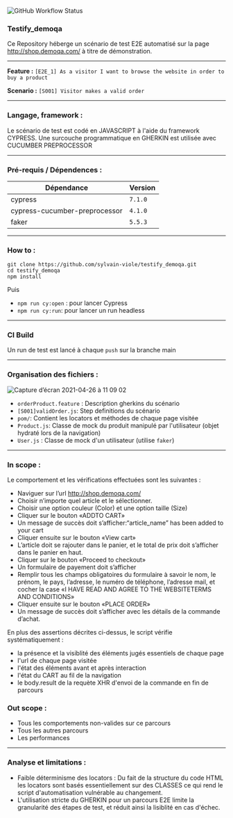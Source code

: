 ![GitHub Workflow Status](https://img.shields.io/github/workflow/status/sylvain-viole/testify_demoqa/TESTS?style=for-the-badge)

### Testify_demoqa
Ce Repository héberge un scénario de test E2E automatisé sur la page http://shop.demoqa.com/ à titre de démonstration.

---

**Feature :**
`[E2E_1] As a visitor I want to browse the website in order to buy a product`

**Scenario :**
`[S001] Visitor makes a valid order`

---

### Langage, framework :
Le scénario de test est codé en JAVASCRIPT à l'aide du framework CYPRESS.
Une surcouche programmatique en GHERKIN est utilisée avec CUCUMBER PREPROCESSOR

___

### Pré-requis / Dépendences :

| Dépendance                    	| Version 	|
|-------------------------------	|---------	|
| cypress                       	| `7.1.0` 	|
| cypress-cucumber-preprocessor 	| `4.1.0` 	|
| faker                         	| `5.5.3` 	|

---

### How to :
```
git clone https://github.com/sylvain-viole/testify_demoqa.git
cd testify_demoqa
npm install
```
Puis 
- `npm run cy:open` : pour lancer Cypress 
- `npm run cy:run`: pour lancer un run headless

---

### CI Build
Un run de test est lancé à chaque `push` sur la branche main

---

### Organisation des fichiers :

![Capture d’écran 2021-04-26 à 11 09 02](https://user-images.githubusercontent.com/71819292/116058164-d7696c80-a67f-11eb-8528-7d42a977eb1f.png)

- `orderProduct.feature` : Description gherkins du scénario
- `[S001]validOrder.js`: Step definitions du scénario
- `pom/`: Contient les locators et méthodes de chaque page visitée
- `Product.js`: Classe de mock du produit manipulé par l'utilisateur (objet hydraté lors de la navigation)
- `User.js` : Classe de mock d'un utilisateur (utilise `faker`)

---

### In scope :
Le comportement et les vérifications effectuées sont les suivantes :
- Naviguer sur l’url http://shop.demoqa.com/
- Choisir n’importe quel article et le sélectionner.
- Choisir une option couleur (Color) et une option taille (Size)
- Cliquer sur le bouton «ADDTO CART»
- Un message de succès doit s’afficher:“article_name” has been added to your cart
- Cliquer ensuite sur le bouton «View cart»
- L’article doit se rajouter dans le panier, et le total de prix doit s’afficher dans le panier en haut.
- Cliquer sur le bouton «Proceed to checkout»
- Un formulaire de payement doit s’afficher
- Remplir tous les champs obligatoires du formulaire à savoir le nom, le prénom, le pays, l’adresse, le numéro de téléphone, l’adresse mail, et cocher la case «I HAVE READ AND AGREE TO THE WEBSITETERMS AND CONDITIONS»
- Cliquer ensuite sur le bouton «PLACE ORDER»
- Un message de succès doit s’afficher avec les détails de la commande d’achat.

En plus des assertions décrites ci-dessus, le script vérifie systématiquement :
- la présence et la visiblité des éléments jugés essentiels de chaque page
- l'url de chaque page visitée
- l'état des éléments avant et après interaction
- l'état du CART au fil de la navigation
- le body.result de la requète XHR d'envoi de la commande en fin de parcours

### Out scope :
- Tous les comportements non-valides sur ce parcours
- Tous les autres parcours
- Les performances

---

### Analyse et limitations :
- Faible déterminisme des locators : Du fait de la structure du code HTML les locators sont basés essentiellement sur des CLASSES ce qui rend le script d'automatisation vulnérable au changement.
- L'utilisation stricte du GHERKIN pour un parcours E2E limite la granularité des étapes de test, et réduit ainsi la lisiblité en cas d'échec.
